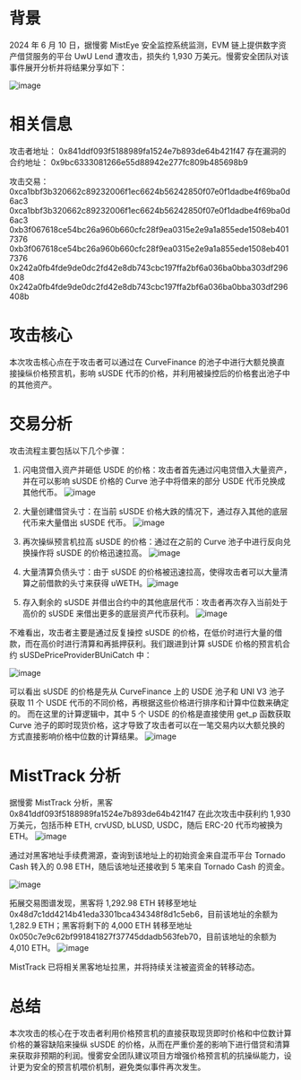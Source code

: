 # 背景

2024 年 6 月 10 日，据慢雾 MistEye 安全监控系统监测，EVM 链上提供数字资产借贷服务的平台 UwU Lend 遭攻击，损失约 1,930 万美元。慢雾安全团队对该事件展开分析并将结果分享如下：

![image](https://github.com/user-attachments/assets/38265094-d856-4912-b598-b9edb8f39f5b)

# 相关信息
攻击者地址： 
0x841ddf093f5188989fa1524e7b893de64b421f47
存在漏洞的合约地址： 
0x9bc6333081266e55d88942e277fc809b485698b9

攻击交易：
0xca1bbf3b320662c89232006f1ec6624b56242850f07e0f1dadbe4f69ba0d6ac3
0xca1bbf3b320662c89232006f1ec6624b56242850f07e0f1dadbe4f69ba0d6ac3
0xb3f067618ce54bc26a960b660cfc28f9ea0315e2e9a1a855ede1508eb4017376
0xb3f067618ce54bc26a960b660cfc28f9ea0315e2e9a1a855ede1508eb4017376
0x242a0fb4fde9de0dc2fd42e8db743cbc197ffa2bf6a036ba0bba303df296408
0x242a0fb4fde9de0dc2fd42e8db743cbc197ffa2bf6a036ba0bba303df296408b

# 攻击核心

本次攻击核心点在于攻击者可以通过在 CurveFinance 的池子中进行大额兑换直接操纵价格预言机，影响 sUSDE 代币的价格，并利用被操控后的价格套出池子中的其他资产。

# 交易分析

攻击流程主要包括以下几个步骤：

1. 闪电贷借入资产并砸低 USDE 的价格：攻击者首先通过闪电贷借入大量资产，并在可以影响 sUSDE 价格的 Curve 池子中将借来的部分 USDE 代币兑换成其他代币。
![image](https://github.com/user-attachments/assets/1e0a27a2-8420-482c-9d62-e8c903dc10df)

2. 大量创建借贷头寸：在当前 sUSDE 价格大跌的情况下，通过存入其他的底层代币来大量借出 sUSDE 代币。
![image](https://github.com/user-attachments/assets/1d17951c-2e91-4ca8-9ab8-5a0d590fd8d9)

3. 再次操纵预言机拉高 sUSDE 的价格：通过在之前的 Curve 池子中进行反向兑换操作将 sUSDE 的价格迅速拉高。
![image](https://github.com/user-attachments/assets/3498f691-e9be-4377-8c69-d74a11168857)

4. 大量清算负债头寸：由于 sUSDE 的价格被迅速拉高，使得攻击者可以大量清算之前借款的头寸来获得 uWETH。![image](https://github.com/user-attachments/assets/9980738f-2707-488c-b072-b32031fd47f0)
5. 存入剩余的 sUSDE 并借出合约中的其他底层代币：攻击者再次存入当前处于高价的 sUSDE 来借出更多的底层资产代币获利。
![image](https://github.com/user-attachments/assets/c78d3130-32f7-4490-a46d-7d7828141eae)

不难看出，攻击者主要是通过反复操控 sUSDE 的价格，在低价时进行大量的借款，而在高价时进行清算和再抵押获利。我们跟进到计算 sUSDE 价格的预言机合约 sUSDePriceProviderBUniCatch 中：

![image](https://github.com/user-attachments/assets/1881c8f9-e4cf-41b0-95ac-6fad25915f34)

可以看出 sUSDE 的价格是先从 CurveFinance 上的 USDE 池子和 UNI V3 池子获取 11 个 USDE 代币的不同价格，再根据这些价格进行排序和计算中位数来确定的。
而在这里的计算逻辑中，其中 5 个 USDE 的价格是直接使用 get_p 函数获取 Curve 池子的即时现货价格，这才导致了攻击者可以在一笔交易内以大额兑换的方式直接影响价格中位数的计算结果。
![image](https://github.com/user-attachments/assets/55ec8456-52f1-4634-bcb7-20dc00b6bac6)

# MistTrack 分析

据慢雾 MistTrack 分析，黑客 0x841ddf093f5188989fa1524e7b893de64b421f47 在此次攻击中获利约 1,930 万美元，包括币种 ETH, crvUSD, bLUSD, USDC，随后 ERC-20 代币均被换为 ETH。
![image](https://github.com/user-attachments/assets/aea68268-3cf6-4a16-9a10-12ae7b1b7557)

通过对黑客地址手续费溯源，查询到该地址上的初始资金来自混币平台 Tornado Cash 转入的 0.98 ETH，随后该地址还接收到 5 笔来自 Tornado Cash 的资金。

![image](https://github.com/user-attachments/assets/622dbfd1-2199-486c-bbac-acbcc5bc45c7)

拓展交易图谱发现，黑客将 1,292.98 ETH 转移至地址 0x48d7c1dd4214b41eda3301bca434348f8d1c5eb6，目前该地址的余额为 1,282.9 ETH；黑客将剩下的 4,000 ETH 转移至地址 0x050c7e9c62bf991841827f37745ddadb563feb70，目前该地址的余额为 4,010 ETH。
![image](https://github.com/user-attachments/assets/084b6d7b-c0aa-4654-8066-66f3324b83fd)


MistTrack 已将相关黑客地址拉黑，并将持续关注被盗资金的转移动态。

# 总结
本次攻击的核心在于攻击者利用价格预言机的直接获取现货即时价格和中位数计算价格的兼容缺陷来操纵 sUSDE 的价格，从而在严重价差的影响下进行借贷和清算来获取非预期的利润。慢雾安全团队建议项目方增强价格预言机的抗操纵能力，设计更为安全的预言机喂价机制，避免类似事件再次发生。




